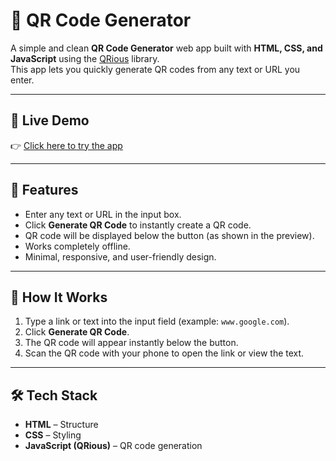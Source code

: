 # 📱 QR Code Generator

A simple and clean **QR Code Generator** web app built with **HTML, CSS, and JavaScript** using the [QRious](https://github.com/neocotic/qrious) library.  
This app lets you quickly generate QR codes from any text or URL you enter.

---

## 🔗 Live Demo
👉 [Click here to try the app](https://lnkd.in/gRB2fhMD)

---

## 🚀 Features
- Enter any text or URL in the input box.  
- Click **Generate QR Code** to instantly create a QR code.  
- QR code will be displayed below the button (as shown in the preview).  
- Works completely offline.  
- Minimal, responsive, and user-friendly design.  

---

## 🧭 How It Works
1. Type a link or text into the input field (example: `www.google.com`).  
2. Click **Generate QR Code**.  
3. The QR code will appear instantly below the button.  
4. Scan the QR code with your phone to open the link or view the text.  

---

## 🛠️ Tech Stack
- **HTML** – Structure  
- **CSS** – Styling  
- **JavaScript (QRious)** – QR code generation  
